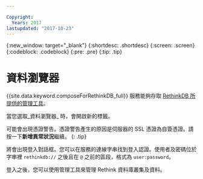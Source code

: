 ```yaml
---

Copyright:
  Years: 2017
lastupdated: "2017-10-23"
---
```


{:new_window: target="_blank"}
{:shortdesc: .shortdesc}
{:screen: .screen}
{:codeblock: .codeblock}
{:pre: .pre}
{:tip: .tip}

# 資料瀏覽器

{{site.data.keyword.composeForRethinkDB_full}} 服務能夠存取 [RethinkDB 所提供的管理工具](https://www.rethinkdb.com/docs/administration-tools/)。

當您選取_資料瀏覽器_ 時，會開啟新的標籤。

可能會出現憑證警告。憑證警告產生的原因是伺服器的 SSL 憑證為自簽憑證。請按一下**新增異常狀況**繼續。
{: .tip}

將會出現登入對話框。您可以在服務的連線字串找到登入認證。使用者及密碼位於字串裡 `rethinkdb://` 之後且在 `@` 之前的區段，格式為 `user:password`。

登入之後，您可以使用管理工具來管理 Rethink 資料庫叢集及資料。 

